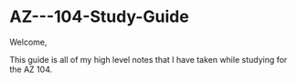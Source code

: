 # AZ---104-Study-Guide

Welcome,

This guide is all of my high level notes that I have taken while studying for the AZ 104.
